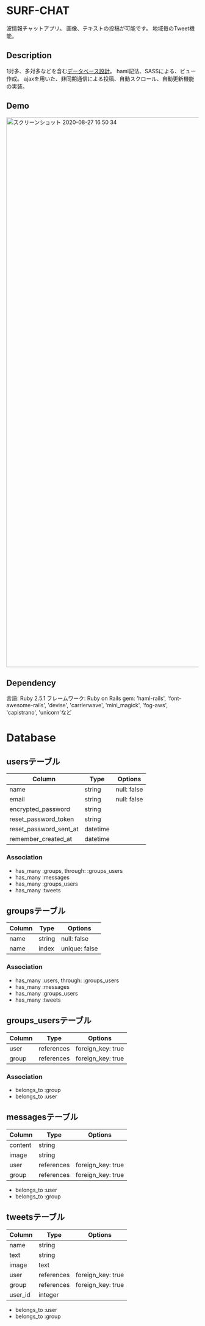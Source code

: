 SURF-CHAT
====
波情報チャットアプリ。
画像、テキストの投稿が可能です。
地域毎のTweet機能。

## Description
1対多、多対多などを含む[データベース設計](#Database)。
haml記法、SASSによる、ビュー作成。
ajaxを用いた、非同期通信による投稿、自動スクロール、自動更新機能の実装。


## Demo
<img width="1440" alt="スクリーンショット 2020-08-27 16 50 34" src="https://user-images.githubusercontent.com/67895874/91633629-f34f3c80-ea24-11ea-9d57-76b2960cd7b6.png">

## Dependency
言語: Ruby 2.5.1
フレームワーク: Ruby on Rails
gem: 'haml-rails', 'font-awesome-rails', 'devise', 'carrierwave', 'mini_magick', 'fog-aws', 'capistrano', 'unicorn'など


# Database
## usersテーブル

|Column|Type|Options|
|------|----|-------|
|name|string|null: false|
|email|string|null: false|
|encrypted_password|string|
|reset_password_token|string|
|reset_password_sent_at|datetime|
|remember_created_at|datetime|


### Association
- has_many :groups, through: :groups_users
- has_many :messages
- has_many :groups_users
- has_many :tweets


## groupsテーブル

|Column|Type|Options|
|------|----|-------|
|name|string|null: false|
|name|index|unique: false|


### Association
- has_many :users, through: :groups_users
- has_many :messages
- has_many :groups_users
- has_many :tweets


## groups_usersテーブル

|Column|Type|Options|
|------|----|-------|
|user|references| foreign_key: true|
|group|references| foreign_key: true|

### Association
- belongs_to :group
- belongs_to :user


## messagesテーブル

|Column|Type|Options|
|------|----|-------|
|content|string|
|image|string|
|user|references| foreign_key: true|
|group|references| foreign_key: true|

- belongs_to :user
- belongs_to :group


## tweetsテーブル

|Column|Type|Options|
|------|----|-------|
|name|string|
|text|string|
|image|text|
|user|references| foreign_key: true|
|group|references| foreign_key: true|
|user_id|integer|

- belongs_to :user
- belongs_to :group
 

 